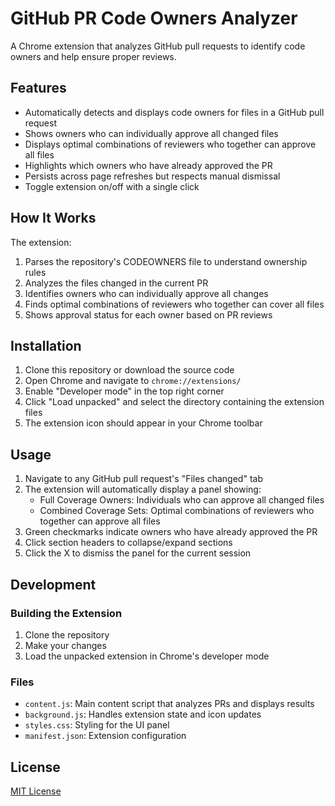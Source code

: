 # GitHub PR Code Owners Analyzer

A Chrome extension that analyzes GitHub pull requests to identify code owners and help ensure proper reviews.

## Features

- Automatically detects and displays code owners for files in a GitHub pull request
- Shows owners who can individually approve all changed files
- Displays optimal combinations of reviewers who together can approve all files
- Highlights which owners who have already approved the PR
- Persists across page refreshes but respects manual dismissal
- Toggle extension on/off with a single click

## How It Works

The extension:

1. Parses the repository's CODEOWNERS file to understand ownership rules
2. Analyzes the files changed in the current PR
3. Identifies owners who can individually approve all changes
4. Finds optimal combinations of reviewers who together can cover all files
5. Shows approval status for each owner based on PR reviews

## Installation

1. Clone this repository or download the source code
2. Open Chrome and navigate to `chrome://extensions/`
3. Enable "Developer mode" in the top right corner
4. Click "Load unpacked" and select the directory containing the extension files
5. The extension icon should appear in your Chrome toolbar

## Usage

1. Navigate to any GitHub pull request's "Files changed" tab
2. The extension will automatically display a panel showing:
   - Full Coverage Owners: Individuals who can approve all changed files
   - Combined Coverage Sets: Optimal combinations of reviewers who together can approve all files
3. Green checkmarks indicate owners who have already approved the PR
4. Click section headers to collapse/expand sections
5. Click the X to dismiss the panel for the current session

## Development

### Building the Extension

1. Clone the repository
2. Make your changes
3. Load the unpacked extension in Chrome's developer mode

### Files

- `content.js`: Main content script that analyzes PRs and displays results
- `background.js`: Handles extension state and icon updates
- `styles.css`: Styling for the UI panel
- `manifest.json`: Extension configuration

## License

[MIT License](LICENSE) 